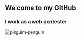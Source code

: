 ## Welcome to my GitHub

### I work as a web pentester

<!--
**WadKos/WadKos** is a ✨ _special_ ✨ repository because its `README.md` (this file) appears on your GitHub profile.

Here are some ideas to get you started:

- 🔭 I’m currently working on ...
- 🌱 I’m currently learning ...
- 👯 I’m looking to collaborate on ...
- 🤔 I’m looking for help with ...
- 💬 Ask me about ...
- 📫 How to reach me: ...
- 😄 Pronouns: ...
- ⚡ Fun fact: ...
-->
![pinguim-penguin](https://github.com/WadKos/WadKos/assets/39043581/d9389e4d-6ae5-4ec4-a768-0226e49b8a19)
